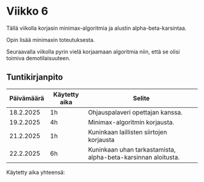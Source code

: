 # Viikko 6

Tällä viikolla korjasin minimax-algoritmia ja alustin alpha-beta-karsintaa.

Opin lisää minimaxin toteutuksesta.

Seuraavalla viikolla pyrin vielä korjaamaan algoritmia niin, että se olisi toimiva demotilaisuuteen.

## Tuntikirjanpito

| Päivämäärä | Käytetty aika | Selite |
|------------|---------------|--------|
| 18.2.2025  | 1h            | Ohjauspalaveri opettajan kanssa. |
| 19.2.2025  | 4h            | Minimax-algoritmin korjausta. |
| 21.2.2025  | 1h            | Kuninkaan laillisten siirtojen korjausta |
| 22.2.2025  | 6h            | Kuninkaan uhan tarkastamista, alpha-beta-karsinnan aloitusta. |


Käytetty aika yhteensä: 
